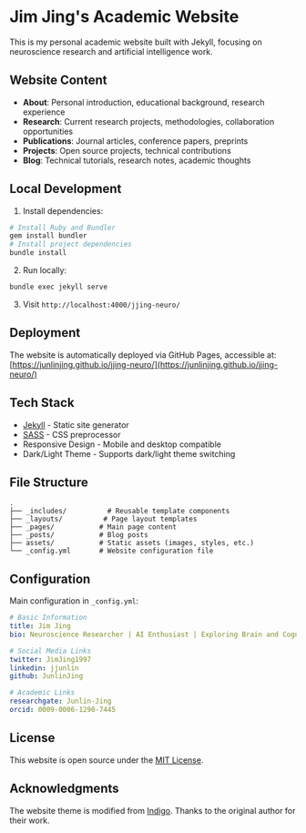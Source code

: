 # Jim Jing's Academic Website

This is my personal academic website built with Jekyll, focusing on neuroscience research and artificial intelligence work.

## Website Content

- **About**: Personal introduction, educational background, research experience
- **Research**: Current research projects, methodologies, collaboration opportunities
- **Publications**: Journal articles, conference papers, preprints
- **Projects**: Open source projects, technical contributions
- **Blog**: Technical tutorials, research notes, academic thoughts

## Local Development

1. Install dependencies:
```bash
# Install Ruby and Bundler
gem install bundler
# Install project dependencies
bundle install
```

2. Run locally:
```bash
bundle exec jekyll serve
```

3. Visit `http://localhost:4000/jjing-neuro/`

## Deployment

The website is automatically deployed via GitHub Pages, accessible at: [https://junlinjing.github.io/jjing-neuro/](https://junlinjing.github.io/jjing-neuro/)

## Tech Stack

- [Jekyll](https://jekyllrb.com/) - Static site generator
- [SASS](https://sass-lang.com/) - CSS preprocessor
- Responsive Design - Mobile and desktop compatible
- Dark/Light Theme - Supports dark/light theme switching

## File Structure

```
.
├── _includes/          # Reusable template components
├── _layouts/          # Page layout templates
├── _pages/           # Main page content
├── _posts/           # Blog posts
├── assets/           # Static assets (images, styles, etc.)
└── _config.yml       # Website configuration file
```

## Configuration

Main configuration in `_config.yml`:

```yaml
# Basic Information
title: Jim Jing
bio: Neuroscience Researcher | AI Enthusiast | Exploring Brain and Cognition

# Social Media Links
twitter: JimJing1997
linkedin: jjunlin
github: JunlinJing

# Academic Links
researchgate: Junlin-Jing
orcid: 0009-0006-1290-7445
```

## License

This website is open source under the [MIT License](LICENSE).

## Acknowledgments

The website theme is modified from [Indigo](https://github.com/sergiokopplin/indigo). Thanks to the original author for their work.
